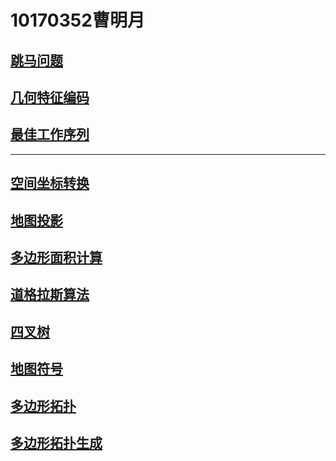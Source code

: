 10170352曹明月
==============
[跳马问题](https://susanzhi.github.io/m-y-App/public/tiaoma.html)
-------------------------------------------------------------------------------
[几何特征编码](https://susanzhi.github.io/m-y-App/public/%E5%A7%93%E5%90%8D%E7%BC%96%E7%A0%81.html)
---------------------------------------------------------------
[最佳工作序列](https://susanzhi.github.io/m-y-App/public/%E5%BA%8F%E5%88%97)
-------------------------------------------
---------------------------------------
[空间坐标转换](https://susanzhi.github.io/m-y-App/public/%E7%A9%BA%E9%97%B4%E5%B9%B3%E9%9D%A2%E5%9D%90%E6%A0%87%E5%8F%98%E6%8D%A2.html/%E7%A9%BA%E9%97%B4%E5%B9%B3%E9%9D%A2%E5%9D%90%E6%A0%87%E5%8F%98%E6%8D%A2.html)
-------------------------------------------------
[地图投影](https://susanzhi.github.io/m-y-App/public/mapprojection.html)
----------------
[多边形面积计算](https://susanzhi.github.io/m-y-App/public/%E5%A4%9A%E8%BE%B9%E5%BD%A2%E9%9D%A2%E7%A7%AF%E8%AE%A1%E7%AE%97.html)
------------------------
[道格拉斯算法](https://susanzhi.github.io/m-y-App/public/DP.html)
----------------------
[四叉树](https://susanzhi.github.io/m-y-App/public/DP.html)
--------------------------------
[地图符号](https://susanzhi.github.io/m-y-App/public/%E5%9C%B0%E5%9B%BE%E7%AC%A6%E5%8F%B7.html)
-------------------
[多边形拓扑](https://susanzhi.github.io/m-y-App/public/%E5%A4%9A%E8%BE%B9%E5%BD%A2%E6%8B%93%E6%89%91%E7%94%9F%E6%88%90.htmll)
-------------------------
[多边形拓扑生成](https://susanzhi.github.io/m-y-App/public/%E7%9F%A2%E9%87%8F%E8%BD%AC%E6%A0%85%E6%A0%BC.html)
------------------------
